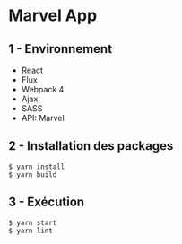 # Marvel App

## 1 - Environnement
- React
- Flux
- Webpack 4
- Ajax
- SASS
- API: Marvel

## 2 - Installation des packages
```
$ yarn install
$ yarn build
```

## 3 - Exécution
```
$ yarn start
$ yarn lint
```